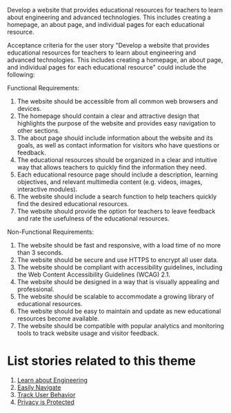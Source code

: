 Develop a website that provides educational resources for teachers to learn about engineering and advanced technologies. This includes creating a homepage, an about page, and individual pages for each educational resource.

Acceptance criteria for the user story "Develop a website that provides educational resources for teachers to learn about engineering and advanced technologies. This includes creating a homepage, an about page, and individual pages for each educational resource" could include the following:

Functional Requirements:

1. The website should be accessible from all common web browsers and devices.
2. The homepage should contain a clear and attractive design that highlights the purpose of the website and provides easy navigation to other sections.
3. The about page should include information about the website and its goals, as well as contact information for visitors who have questions or feedback.
4. The educational resources should be organized in a clear and intuitive way that allows teachers to quickly find the information they need.
5. Each educational resource page should include a description, learning objectives, and relevant multimedia content (e.g. videos, images, interactive modules).
6. The website should include a search function to help teachers quickly find the desired educational resources.
7. The website should provide the option for teachers to leave feedback and rate the usefulness of the educational resources.

Non-Functional Requirements:

1. The website should be fast and responsive, with a load time of no more than 3 seconds.
2. The website should be secure and use HTTPS to encrypt all user data.
3. The website should be compliant with accessibility guidelines, including the Web Content Accessibility Guidelines (WCAG) 2.1.
4. The website should be designed in a way that is visually appealing and professional.
5. The website should be scalable to accommodate a growing library of educational resources.
6. The website should be easy to maintain and update as new educational resources become available.
7. The website should be compatible with popular analytics and monitoring tools to track website usage and visitor feedback.

# List stories related to this theme
1. [Learn about Engineering](stories/learn.md)
2. [Easily Navigate](stories/navigate.md)
3. [Track User Behavior](stories/analytics.md)
4. [Privacy is Protected](stories/privacy.md)